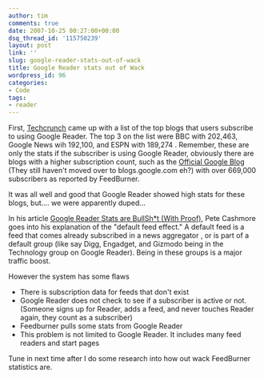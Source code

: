 ```yaml
---
author: tim
comments: true
date: 2007-10-25 00:27:00+00:00
dsq_thread_id: '115750239'
layout: post
link: ''
slug: google-reader-stats-out-of-wack
title: Google Reader stats out of Wack
wordpress_id: 96
categories:
- Code
tags:
- reader
---
```


First, [Techcrunch](http://www.techcrunch.com/2007/10/14/top-blogs-on-google-reader/) came up with a list of the top blogs that users subscribe to using
Google Reader. The top 3 on the list were BBC with 202,463, Google News wih
192,100, and ESPN with 189,274 . Remember, these are only the stats if the
subscriber is using Google Reader, obviously there are blogs with a higher
subscription count, such as the [Official Google
Blog](http://googleblog.blogspot.com/) (They still haven't moved over to
blogs.google.com eh?) with over 669,000 subscribers as reported by FeedBurner.  
  
It was all well and good that Google Reader showed high stats for these blogs,
but.... we were apparently duped...  
  
In his article [Google Reader Stats are BullSh*t (With
Proof)](http://mashable.com/2007/10/15/google-reader-stats-are-bullshit-with-proof/), Pete Cashmore goes into his explanation of the "default feed effect."
A default feed is a feed that comes already subscribed in a news aggregator ,
or is part of a default group (like say Digg, Engadget, and Gizmodo being in
the Technology group on Google Reader). Being in these groups is a major
traffic boost.  
  
However the system has some flaws

  * There is subscription data for feeds that don't exist
  * Google Reader does not check to see if a subscriber is active or not. (Someone signs up for Reader, adds a feed, and never touches Reader again, they count as a subscriber)
  * Feedburner pulls some stats from Google Reader
  * This problem is not limited to Google Reader. It includes many feed readers and start pages
  
  
Tune in next time after I do some research into how out wack FeedBurner
statistics are.

